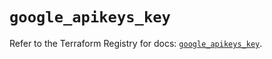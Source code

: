 # `google_apikeys_key`

Refer to the Terraform Registry for docs: [`google_apikeys_key`](https://registry.terraform.io/providers/hashicorp/google/5.32.0/docs/resources/apikeys_key).
